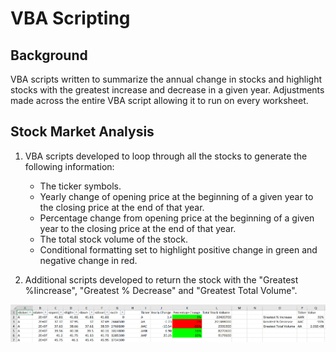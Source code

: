# VBA Scripting

## Background

VBA scripts written to summarize the annual change in stocks and highlight stocks with the greatest increase and decrease in a given year.  Adjustments made across the entire VBA script allowing it to run on every worksheet.

## Stock Market Analysis

1. VBA scripts developed to loop through all the stocks to generate the following information:

    * The ticker symbols.
    * Yearly change of opening price at the beginning of a given year to the closing price at the end of that year.
    * Percentage change from opening price at the beginning of a given year to the closing price at the end of that year.
    * The total stock volume of the stock.
    * Conditional formatting set to highlight positive change in green and negative change in red.

2. Additional scripts developed to return the stock with the "Greatest %Iincrease", "Greatest % Decrease" and "Greatest Total Volume". 

![](VBA_result.png)





